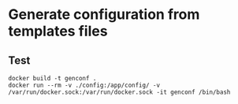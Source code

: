 # Generate configuration from templates files

## Test



```
docker build -t genconf .
docker run --rm -v ./config:/app/config/ -v /var/run/docker.sock:/var/run/docker.sock -it genconf /bin/bash
```
